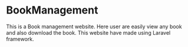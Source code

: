 # BookManagement
This is a Book management website.  Here user are easily view any book and also download the book.
This website have made using Laravel framework.



